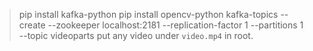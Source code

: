 > pip install kafka-python
> pip install opencv-python
> kafka-topics --create --zookeeper localhost:2181 --replication-factor 1 --partitions 1 --topic videoparts
> put any video under `video.mp4` in root.